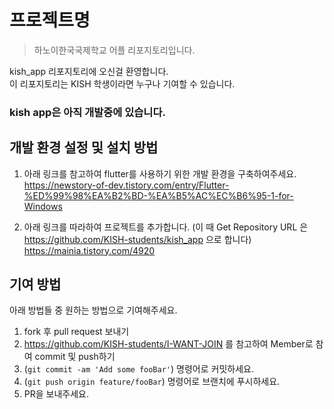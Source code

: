 # 프로젝트명
> 하노이한국국제학교 어플 리포지토리입니다.  

kish_app 리포지토리에 오신걸 환영합니다.  
이 리포지토리는 KISH 학생이라면 누구나 기여할 수 있습니다.

### kish app은 아직 개발중에 있습니다.

## 개발 환경 설정 및 설치 방법  
1. 아래 링크를 참고하여 flutter를 사용하기 위한 개발 환경을 구축하여주세요.  
https://newstory-of-dev.tistory.com/entry/Flutter-%ED%99%98%EA%B2%BD-%EA%B5%AC%EC%B6%95-1-for-Windows  


2. 아래 링크를 따라하여 프로젝트를 추가합니다. (이 때 Get Repository URL 은 https://github.com/KISH-students/kish_app 으로 합니다)  
https://mainia.tistory.com/4920

## 기여 방법

아래 방법들 중 원하는 방법으로 기여해주세요.

1. fork 후 pull request 보내기
2. https://github.com/KISH-students/I-WANT-JOIN 를 참고하여 Member로 참여 commit 및 push하기
3. (`git commit -am 'Add some fooBar'`) 명령어로 커밋하세요.
4. (`git push origin feature/fooBar`) 명령어로 브랜치에 푸시하세요. 
5. PR을 보내주세요.
